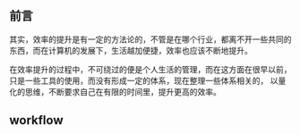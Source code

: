 
## 前言 <!-- {docsify-ignore-all} -->

其实，效率的提升是有一定的方法论的，不管是在哪个行业，都离不开一些共同的东西，而在计算机的发展下，生活越加便捷，效率也应该不断地提升。

在效率提升的过程中，不可绕过的便是个人生活的管理，而在这方面在很早以前，只是一些工具的使用，而没有形成一定的体系，现在整理一些体系相关的，
以量化的思维，不断要求自己在有限的时间里，提升更高的效率。

## workflow

